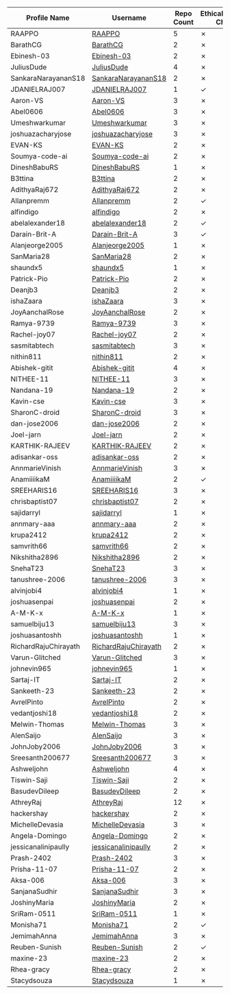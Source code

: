 | Profile Name | Username | Repo Count | EthicalHackingNotes-Christ Check |
|---|---|---|---|
| RAAPPO | [RAAPPO](https://github.com/RAAPPO) | 5 | ✗ |
| BarathCG | [BarathCG](https://github.com/BarathCG) | 2 | ✗ |
| Ebinesh-03 | [Ebinesh-03](https://github.com/Ebinesh-03) | 2 | ✗ |
| JuliusDude | [JuliusDude](https://github.com/JuliusDude) | 4 | ✗ |
| SankaraNarayananS18 | [SankaraNarayananS18](https://github.com/SankaraNarayananS18) | 2 | ✗ |
| JDANIELRAJ007 | [JDANIELRAJ007](https://github.com/JDANIELRAJ007) | 1 | ✓ |
| Aaron-VS | [Aaron-VS](https://github.com/Aaron-VS) | 3 | ✗ |
| Abel0606 | [Abel0606](https://github.com/Abel0606) | 3 | ✗ |
| Umeshwarkumar | [Umeshwarkumar](https://github.com/Umeshwarkumar) | 3 | ✗ |
| joshuazacharyjose | [joshuazacharyjose](https://github.com/joshuazacharyjose) | 3 | ✗ |
| EVAN-KS | [EVAN-KS](https://github.com/EVAN-KS) | 2 | ✗ |
| Soumya-code-ai | [Soumya-code-ai](https://github.com/Soumya-code-ai) | 2 | ✗ |
| DineshBabuRS | [DineshBabuRS](https://github.com/DineshBabuRS) | 1 | ✗ |
| B3ttina | [B3ttina](https://github.com/B3ttina) | 2 | ✗ |
| AdithyaRaj672 | [AdithyaRaj672](https://github.com/AdithyaRaj672) | 2 | ✗ |
| Allanpremm | [Allanpremm](https://github.com/Allanpremm) | 2 | ✓ |
| alfindigo | [alfindigo](https://github.com/alfindigo) | 2 | ✗ |
| abelalexander18 | [abelalexander18](https://github.com/abelalexander18) | 2 | ✓ |
| Darain-Brit-A | [Darain-Brit-A](https://github.com/Darain-Brit-A) | 3 | ✓ |
| Alanjeorge2005 | [Alanjeorge2005](https://github.com/Alanjeorge2005) | 1 | ✗ |
| SanMaria28 | [SanMaria28](https://github.com/SanMaria28) | 2 | ✗ |
| shaundx5 | [shaundx5](https://github.com/shaundx5) | 1 | ✗ |
| Patrick-Pio | [Patrick-Pio](https://github.com/Patrick-Pio) | 2 | ✗ |
| Deanjb3 | [Deanjb3](https://github.com/Deanjb3) | 2 | ✗ |
| ishaZaara | [ishaZaara](https://github.com/ishaZaara) | 3 | ✗ |
| JoyAanchalRose | [JoyAanchalRose](https://github.com/JoyAanchalRose) | 2 | ✗ |
| Ramya-9739 | [Ramya-9739](https://github.com/Ramya-9739) | 3 | ✗ |
| Rachel-joy07 | [Rachel-joy07](https://github.com/Rachel-joy07) | 2 | ✗ |
| sasmitabtech | [sasmitabtech](https://github.com/sasmitabtech) | 3 | ✗ |
| nithin811 | [nithin811](https://github.com/nithin811) | 2 | ✗ |
| Abishek-gitit | [Abishek-gitit](https://github.com/Abishek-gitit) | 4 | ✗ |
| NITHEE-11 | [NITHEE-11](https://github.com/NITHEE-11) | 3 | ✗ |
| Nandana-19 | [Nandana-19](https://github.com/Nandana-19) | 2 | ✗ |
| Kavin-cse | [Kavin-cse](https://github.com/Kavin-cse) | 3 | ✗ |
| SharonC-droid | [SharonC-droid](https://github.com/SharonC-droid) | 3 | ✗ |
| dan-jose2006 | [dan-jose2006](https://github.com/dan-jose2006) | 2 | ✗ |
| Joel-jarn | [Joel-jarn](https://github.com/Joel-jarn) | 2 | ✗ |
| KARTHIK-RAJEEV | [KARTHIK-RAJEEV](https://github.com/KARTHIK-RAJEEV) | 2 | ✗ |
| adisankar-oss | [adisankar-oss](https://github.com/adisankar-oss) | 2 | ✗ |
| AnnmarieVinish | [AnnmarieVinish](https://github.com/AnnmarieVinish) | 3 | ✗ |
| AnamiiiikaM | [AnamiiiikaM](https://github.com/AnamiiiikaM) | 2 | ✓ |
| SREEHARIS16 | [SREEHARIS16](https://github.com/SREEHARIS16) | 3 | ✗ |
| chrisbaptist07 | [chrisbaptist07](https://github.com/chrisbaptist07) | 2 | ✗ |
| sajidarryl | [sajidarryl](https://github.com/sajidarryl) | 1 | ✗ |
| annmary-aaa | [annmary-aaa](https://github.com/annmary-aaa) | 2 | ✗ |
| krupa2412 | [krupa2412](https://github.com/krupa2412) | 2 | ✗ |
| samvrith66 | [samvrith66](https://github.com/samvrith66) | 2 | ✗ |
| Nikshitha2896 | [Nikshitha2896](https://github.com/Nikshitha2896) | 2 | ✗ |
| SnehaT23 | [SnehaT23](https://github.com/SnehaT23) | 3 | ✗ |
| tanushree-2006 | [tanushree-2006](https://github.com/tanushree-2006) | 3 | ✗ |
| alvinjobi4 | [alvinjobi4](https://github.com/alvinjobi4) | 1 | ✗ |
| joshuasenpai | [joshuasenpai](https://github.com/joshuasenpai) | 2 | ✗ |
| A-M-K-x | [A-M-K-x](https://github.com/A-M-K-x) | 1 | ✗ |
| samuelbiju13 | [samuelbiju13](https://github.com/samuelbiju13) | 3 | ✗ |
| joshuasantoshh | [joshuasantoshh](https://github.com/joshuasantoshh) | 1 | ✗ |
| RichardRajuChirayath | [RichardRajuChirayath](https://github.com/RichardRajuChirayath) | 2 | ✗ |
| Varun-Glitched | [Varun-Glitched](https://github.com/Varun-Glitched) | 3 | ✗ |
| johnevin965 | [johnevin965](https://github.com/johnevin965) | 1 | ✗ |
| Sartaj-IT | [Sartaj-IT](https://github.com/Sartaj-IT) | 2 | ✗ |
| Sankeeth-23 | [Sankeeth-23](https://github.com/Sankeeth-23) | 2 | ✗ |
| AvrelPinto | [AvrelPinto](https://github.com/AvrelPinto) | 2 | ✗ |
| vedantjoshi18 | [vedantjoshi18](https://github.com/vedantjoshi18) | 2 | ✗ |
| Melwin-Thomas | [Melwin-Thomas](https://github.com/Melwin-Thomas) | 3 | ✗ |
| AlenSaijo | [AlenSaijo](https://github.com/AlenSaijo) | 3 | ✗ |
| JohnJoby2006 | [JohnJoby2006](https://github.com/JohnJoby2006) | 3 | ✗ |
| Sreesanth200677 | [Sreesanth200677](https://github.com/Sreesanth200677) | 3 | ✗ |
| Ashweljohn | [Ashweljohn](https://github.com/Ashweljohn) | 4 | ✗ |
| Tiswin-Saji | [Tiswin-Saji](https://github.com/Tiswin-Saji) | 2 | ✗ |
| BasudevDileep | [BasudevDileep](https://github.com/BasudevDileep) | 2 | ✗ |
| AthreyRaj | [AthreyRaj](https://github.com/AthreyRaj) | 12 | ✗ |
| hackershay | [hackershay](https://github.com/hackershay) | 2 | ✗ |
| MichelleDevasia | [MichelleDevasia](https://github.com/MichelleDevasia) | 3 | ✗ |
| Angela-Domingo | [Angela-Domingo](https://github.com/Angela-Domingo) | 2 | ✗ |
| jessicanalinipaully | [jessicanalinipaully](https://github.com/jessicanalinipaully) | 2 | ✗ |
| Prash-2402 | [Prash-2402](https://github.com/Prash-2402) | 3 | ✗ |
| Prisha-11-07 | [Prisha-11-07](https://github.com/Prisha-11-07) | 2 | ✗ |
| Aksa-006 | [Aksa-006](https://github.com/Aksa-006) | 3 | ✗ |
| SanjanaSudhir | [SanjanaSudhir](https://github.com/SanjanaSudhir) | 3 | ✗ |
| JoshinyMaria | [JoshinyMaria](https://github.com/JoshinyMaria) | 2 | ✗ |
| SriRam-0511 | [SriRam-0511](https://github.com/SriRam-0511) | 1 | ✗ |
| Monisha71 | [Monisha71](https://github.com/Monisha71) | 2 | ✓ |
| JemimahAnna | [JemimahAnna](https://github.com/JemimahAnna) | 3 | ✗ |
| Reuben-Sunish | [Reuben-Sunish](https://github.com/Reuben-Sunish) | 2 | ✓ |
| maxine-23 | [maxine-23](https://github.com/maxine-23) | 2 | ✗ |
| Rhea-gracy | [Rhea-gracy](https://github.com/Rhea-gracy) | 2 | ✗ |
| Stacydsouza | [Stacydsouza](https://github.com/Stacydsouza) | 1 | ✗ |